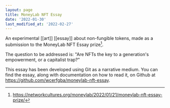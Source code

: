 ```yaml
---
layout: page
title: MoneyLab NFT Essay
date: '2022-01-30'
last_modified_at: '2022-02-27'
---
```


An experimental [[art]] [[essay]] about non-fungible tokens, made as a submission to the MoneyLab NFT Essay prize[^1].

The question to be addressed is: "Are NFTs the key to a generation's empowerment, or a capitalist trap?"

This essay has been developed using Git as a narrative medium. You can find the essay, along with documentation on how to read it, on Github at <https://github.com/wcerfgba/moneylab-nft-essay>.

[^1]: <https://networkcultures.org/moneylab/2022/01/21/moneylab-nft-essay-prize/>
